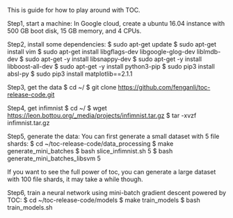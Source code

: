 This is guide for how to play around with TOC.

Step1, start a machine:
In Google cloud, create a ubuntu 16.04 instance with 500 GB boot disk, 15 GB memory, and 4 CPUs.

Step2, install some dependencies:
$ sudo apt-get update
$ sudo apt-get install vim
$ sudo apt-get install libgflags-dev libgoogle-glog-dev liblmdb-dev
$ sudo apt-get -y install libsnappy-dev
$ sudo apt-get -y install libboost-all-dev
$ sudo apt-get -y install python3-pip
$ sudo pip3 install absl-py
$ sudo pip3 install matplotlib==2.1.1

Step3, get the data
$ cd ~/
$ git clone https://github.com/fenganli/toc-release-code.git

Step4, get infimnist
$ cd ~/
$ wget https://leon.bottou.org/_media/projects/infimnist.tar.gz
$ tar -xvzf infimnist.tar.gz

Step5, generate the data:
You can first generate a small dataset with 5 file shards:
$ cd ~/toc-release-code/data_processing
$ make generate_mini_batches
$ bash slice_infimnist.sh 5
$ bash generate_mini_batches_libsvm 5

If you want to see the full power of toc, you can generate a large dataset with 100 file
shards, it may take a while though.

Step6, train a neural network using mini-batch gradient descent powered by TOC:
$ cd ~/toc-release-code/models
$ make train_models
$ bash train_models.sh
